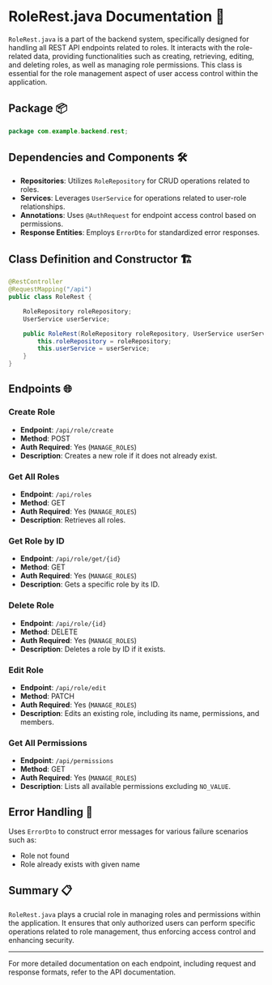 # RoleRest.java Documentation 📄

`RoleRest.java` is a part of the backend system, specifically designed for handling all REST API endpoints related to roles. It interacts with the role-related data, providing functionalities such as creating, retrieving, editing, and deleting roles, as well as managing role permissions. This class is essential for the role management aspect of user access control within the application.

## Package 📦

```java
package com.example.backend.rest;
```

## Dependencies and Components 🛠️

- **Repositories**: Utilizes `RoleRepository` for CRUD operations related to roles.
- **Services**: Leverages `UserService` for operations related to user-role relationships.
- **Annotations**: Uses `@AuthRequest` for endpoint access control based on permissions.
- **Response Entities**: Employs `ErrorDto` for standardized error responses.

## Class Definition and Constructor 🏗️

```java
@RestController
@RequestMapping("/api")
public class RoleRest {

    RoleRepository roleRepository;
    UserService userService;

    public RoleRest(RoleRepository roleRepository, UserService userService) {
        this.roleRepository = roleRepository;
        this.userService = userService;
    }
}
```

## Endpoints 🌐

### Create Role

- **Endpoint**: `/api/role/create`
- **Method**: POST
- **Auth Required**: Yes (`MANAGE_ROLES`)
- **Description**: Creates a new role if it does not already exist.

### Get All Roles

- **Endpoint**: `/api/roles`
- **Method**: GET
- **Auth Required**: Yes (`MANAGE_ROLES`)
- **Description**: Retrieves all roles.

### Get Role by ID

- **Endpoint**: `/api/role/get/{id}`
- **Method**: GET
- **Auth Required**: Yes (`MANAGE_ROLES`)
- **Description**: Gets a specific role by its ID.

### Delete Role

- **Endpoint**: `/api/role/{id}`
- **Method**: DELETE
- **Auth Required**: Yes (`MANAGE_ROLES`)
- **Description**: Deletes a role by ID if it exists.

### Edit Role

- **Endpoint**: `/api/role/edit`
- **Method**: PATCH
- **Auth Required**: Yes (`MANAGE_ROLES`)
- **Description**: Edits an existing role, including its name, permissions, and members.

### Get All Permissions

- **Endpoint**: `/api/permissions`
- **Method**: GET
- **Auth Required**: Yes (`MANAGE_ROLES`)
- **Description**: Lists all available permissions excluding `NO_VALUE`.

## Error Handling 🚨

Uses `ErrorDto` to construct error messages for various failure scenarios such as:
- Role not found
- Role already exists with given name

## Summary 📋

`RoleRest.java` plays a crucial role in managing roles and permissions within the application. It ensures that only authorized users can perform specific operations related to role management, thus enforcing access control and enhancing security.

---

For more detailed documentation on each endpoint, including request and response formats, refer to the API documentation.